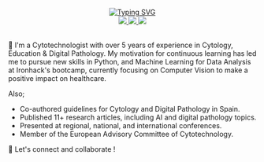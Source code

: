 <p align="center">
<a href="https://git.io/typing-svg"><img src="https://readme-typing-svg.demolab.com?font=Fira+Code&size=15&duration=1500&pause=1000&center=true&vCenter=true&multiline=true&width=435&lines=Isidre+Munn%C3%A9-Bertran;Cytotechnologist+%7C+Professor" alt="Typing SVG" /></a>
<br/>

<a href="https://www.linkedin.com/in/isi-mube/">
    <img src="[https://img.shields.io/badge/-LinkedIn-blue](https://img.shields.io/badge/linkedin-%230077B5.svg?&style=for-the-badge&logo=linkedin&logoColor=white)">
</a>  
<a href="https://twitter.com/isi_mube">
    <img src="https://img.shields.io/badge/twitter-%230077B5.svg?&style=for-the-badge&logo=twitter&logoColor=white&color=00acee">
</a>
<a href="https://medium.com/@ap.isidre">
    <img src="https://img.shields.io/badge/-Medium-blueviolet](https://img.shields.io/badge/medium-%2312100E.svg?&style=for-the-badge&logo=medium&logoColor=white">
</a>

<br/> 

<br>



<!-- <a href="https://github.com/isi-mube">
    <img src="https://github-readme-stats.vercel.app/api?username=isi-mube&show_icons=true&count_private=true&show_icons=true&hide_border=true&hide_title=true&card_width=300px&hide_rank=true&bg_color=00000000&theme=dracula">
</a> -->

</p>

💬 I'm a Cytotechnologist with over 5 years of experience in Cytology, Education & Digital Pathology. My motivation for continuous learning has led me to pursue new skills in Python, and Machine Learning for Data Analysis at Ironhack's bootcamp, currently focusing on Computer Vision to make a positive impact on healthcare.

Also;

- Co-authored guidelines for Cytology and Digital Pathology in Spain.
- Published 11+ research articles, including AI and digital pathology topics.
- Presented at regional, national, and international conferences.
- Member of the European Advisory Committee of Cytotechnology.


🤝 Let's connect and collaborate !
